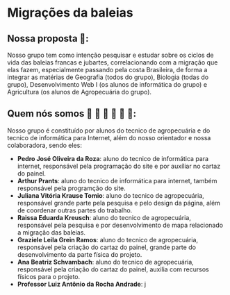 # Migrações da baleias
  ## Nossa proposta 📔: 
  Nosso grupo tem como intenção pesquisar e estudar sobre os ciclos de vida das baleias francas e jubartes, correlacionando com a migração que elas fazem, especialmente passando pela costa Brasileira, de forma a integrar as matérias de Geografia (todos do grupo), Biologia (todas do grupo), Desenvolvimento Web I (os alunos de informática do grupo) e Agricultura (os alunos de Agropecuária do grupo).
  ## Quem nós somos 👦 👦 👧 👧 👧 👧:
  Nosso grupo é constituído por alunos do tecnico de agropecuária e do tecnico de informática para Internet, além do nosso orientador e nossa colaboradora, sendo eles: 
- **Pedro José Oliveira da Roza**: aluno do tecnico de informática para internet, responsável pela programação do site e por auxíliar no cartaz do painel.
- **Arthur Prants**: aluno do tecnico de informática para internet, também responsável pela programção do site.
- **Juliana Vitória Krause Tomio**: aluno do tecnico de agropecuária, responsável grande parte pela pesquisa e pelo design da página, além de coordenar outras partes do trabalho.
- **Raissa Eduarda Kreusch**: aluno do tecnico de agropecuária, responsável pela pesquisa e por desenvolvimento de mapa relacionado a migração das baleias.
- **Graziele Leila Grein Ramos**: aluno do tecnico de agropecuária, responsável pela criação do cartaz do painel, grande parte do desenvolvimento da parte física do projeto.
- **Ana Beatriz Schvambach**: aluno do tecnico de agropecuária, responsável pela criação do cartaz do painel, auxilia com recursos físicos para o projeto.
- **Professor Luiz Antônio da Rocha Andrade**:  j   
